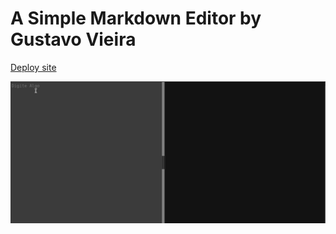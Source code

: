 # A Simple Markdown Editor by Gustavo Vieira

[Deploy site](https://simpleeditormd.netlify.app/)

![gif](./Peek%2005-09-2022%2015-29.gif)
